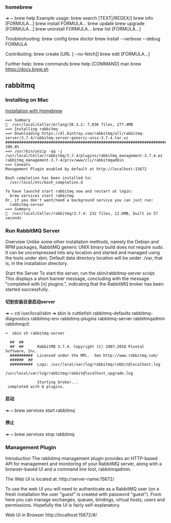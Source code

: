 ### homebrew
➜  ~ brew help
Example usage:
  brew search [TEXT|/REGEX/]
  brew info [FORMULA...]
  brew install FORMULA...
  brew update
  brew upgrade [FORMULA...]
  brew uninstall FORMULA...
  brew list [FORMULA...]

Troubleshooting:
  brew config
  brew doctor
  brew install --verbose --debug FORMULA

Contributing:
  brew create [URL [--no-fetch]]
  brew edit [FORMULA...]

Further help:
  brew commands
  brew help [COMMAND]
  man brew
  https://docs.brew.sh

## rabbitmq  
### Installing on Mac
[Installation with Homebrew](http://www.rabbitmq.com/install-standalone-mac.html)
```
==> Summary
🍺  /usr/local/Cellar/erlang/20.3.2: 7,036 files, 277.4MB
==> Installing rabbitmq
==> Downloading https://dl.bintray.com/rabbitmq/all/rabbitmq-server/3.7.4/rabbitmq-server-generic-unix-3.7.4.tar.xz
######################################################################## 100.0%
==> /usr/bin/unzip -qq -j /usr/local/Cellar/rabbitmq/3.7.4/plugins/rabbitmq_management-3.7.4.ez rabbitmq_management-3.7.4/priv/www/cli/rabbitmqadmin
==> Caveats
Management Plugin enabled by default at http://localhost:15672

Bash completion has been installed to:
  /usr/local/etc/bash_completion.d

To have launchd start rabbitmq now and restart at login:
  brew services start rabbitmq
Or, if you don't want/need a background service you can just run:
  rabbitmq-server
==> Summary
🍺  /usr/local/Cellar/rabbitmq/3.7.4: 232 files, 12.6MB, built in 57 seconds
```
### Run RabbitMQ Server
Overview
Unlike some other installation methods, namely the Debian and RPM packages, RabbitMQ generic UNIX binary build does not require sudo. It can be uncompressed into any location and started and managed using the tools under sbin. Default data directory location will be under ./var, that is, in the installation directory.

Start the Server
To start the server, run the sbin/rabbitmq-server script. This displays a short banner message, concluding with the message "completed with [n] plugins.", indicating that the RabbitMQ broker has been started successfully.

#### 切到安装目录启动server
➜  ~ cd /usr/local/sbin
➜  sbin ls
cuttlefish           rabbitmq-defaults    rabbitmq-diagnostics rabbitmq-env         rabbitmq-plugins     rabbitmq-server      rabbitmqadmin        rabbitmqctl

```
➜  sbin sh rabbitmq-server

  ##  ##
  ##  ##      RabbitMQ 3.7.4. Copyright (C) 2007-2018 Pivotal Software, Inc.
  ##########  Licensed under the MPL.  See http://www.rabbitmq.com/
  ######  ##
  ##########  Logs: /usr/local/var/log/rabbitmq/rabbit@localhost.log
                    /usr/local/var/log/rabbitmq/rabbit@localhost_upgrade.log

              Starting broker...
 completed with 6 plugins.
```

#### 启动
➜  ~ brew services start rabbitmq

#### 停止
➜  ~ brew services stop rabbitmq

### Management Plugin
Introduction
The rabbitmq-management plugin provides an HTTP-based API for management and monitoring of your RabbitMQ server, along with a browser-based UI and a command line tool, rabbitmqadmin. 

The Web UI is located at: http://server-name:15672/

To use the web UI you will need to authenticate as a RabbitMQ user (on a fresh installation the user "guest" is created with password "guest"). From here you can manage exchanges, queues, bindings, virtual hosts, users and permissions. Hopefully the UI is fairly self-explanatory.

Web UI in Browser
http://localhost:15672/#/

